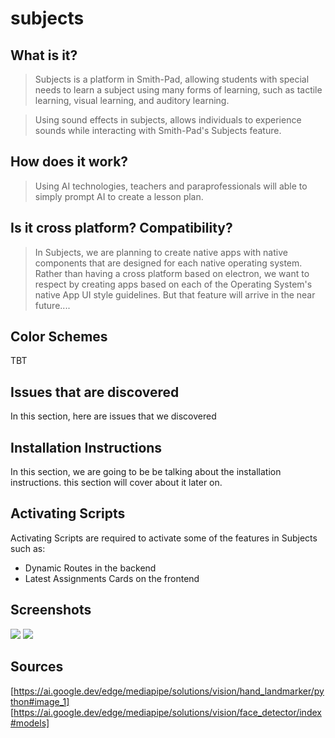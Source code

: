 # subjects

## What is it?

> Subjects is a platform in Smith-Pad, allowing students with special needs
> to learn a subject using many forms of learning, such as tactile learning,
> visual learning, and auditory learning.


> Using sound effects in subjects, allows individuals to experience sounds while
> interacting with Smith-Pad's Subjects feature.


## How does it work?
> Using AI technologies, teachers and paraprofessionals will able to simply
> prompt AI to create a lesson plan.






## Is it cross platform? Compatibility?

> In Subjects, we are planning to create native apps with native components
> that are designed for each native operating system. Rather than having
> a cross platform based on electron, we want to respect by creating apps
> based on each of the Operating System's native App UI style guidelines.
> But that feature will arrive in the near future....



## Color Schemes
TBT



## Issues that are discovered
In this section, here are issues that we discovered


## Installation Instructions

In this section, we are going to be be talking about the installation instructions.
this section will cover about it later on.




## Activating Scripts

Activating Scripts are required to activate some of the features in Subjects such as:

- Dynamic Routes in the backend
- Latest Assignments Cards on the frontend




## Screenshots

<img src="./Screenshot 2025-01-23 at 5.07.09 PM.png">
<img src="./Screenshot 2025-01-23 at 5.06.12 PM.png">




## Sources

[https://ai.google.dev/edge/mediapipe/solutions/vision/hand_landmarker/python#image_1]
[https://ai.google.dev/edge/mediapipe/solutions/vision/face_detector/index#models]
